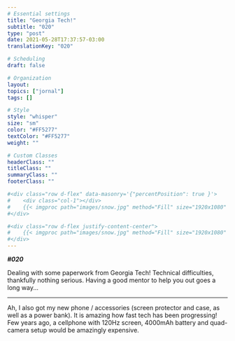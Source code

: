 ```yaml
---
# Essential settings
title: "Georgia Tech!"
subtitle: "020"
type: "post"
date: 2021-05-28T17:37:57-03:00
translationKey: "020"

# Scheduling
draft: false

# Organization
layout:
topics: ["jornal"]
tags: []

# Style
style: "whisper"
size: "sm"
color: "#FF5277"
textColor: "#FF5277"
weight: ""

# Custom Classes
headerClass: ""
titleClass: ""
summaryClass: ""
footerClass: ""

#<div class="row d-flex" data-masonry='{"percentPosition": true }'>
#    <div class="col-1"></div>
#    {{< imgproc path="images/snow.jpg" method="Fill" size="1920x1080" col="8" >}}
#</div>

#<div class="row d-flex justify-content-center">
#    {{< imgproc path="images/snow.jpg" method="Fill" size="1920x1080" col="8" >}}
#</div>
---
```


***#020***

Dealing with some paperwork from Georgia Tech! Technical difficulties, thankfully nothing serious. Having a good mentor to help you out goes a long way...

---

Ah, I also got my new phone / accessories (screen protector and case, as well as a power bank). It is amazing how fast tech has been progressing! Few years ago, a cellphone with 120Hz screen, 4000mAh battery and quad-camera setup would be amazingly expensive.